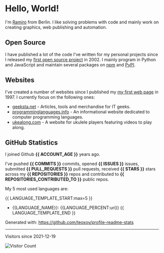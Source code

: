 # Hello, World!

I'm [Ramiro](https://ramiro.org/) from Berlin. I like solving problems with code and mainly work on creating graphics, web publishing and automation.

## Open Source

I have published a lot of the code I've written for my personal projects since I released my [first open source project](https://github.com/yaph/berlinifyer) in 2002. I mainly program in Python and JavaScript and maintain several packages on [npm](https://www.npmjs.com/~rg) and [PyPI](https://pypi.org/user/ramiro/).

## Websites

I've created a number of websites since I published my [my first web page](http://web.archive.org/web/19990429221519/http://angli02.kgw.tu-berlin.de/students/Ramiro/Ramiro.html) in 1997. I currently focus on the following ones:

* [geeksta.net](https://geeksta.net/) - Articles, tools and merchandise for IT geeks.
* [programminglanguages.info](https://programminglanguages.info/) - An informational website dedicated to computer programming languages.
* [ukealong.com](https://ukealong.com/) - A website for ukulele players featuring videos to play along.

## GitHub Statistics

I joined Github **{{ ACCOUNT_AGE }}** years ago.

I've pushed **{{ COMMITS }}** commits, opened **{{ ISSUES }}** issues, submitted **{{ PULL_REQUESTS }}** pull requests, received **{{ STARS }}** stars across my **{{ REPOSITORIES }}** repos and contributed to **{{ REPOSITORIES_CONTRIBUTED_TO }}** public repos.

My 5 most used languages are:

{{ LANGUAGE_TEMPLATE_START:max=5 }}
* {{LANGUAGE_NAME}}: {{LANGUAGE_PERCENT:uri}}
{{ LANGUAGE_TEMPLATE_END }}

Generated with: https://github.com/teoxoy/profile-readme-stats

---

Visitors since 2021-12-19

![Visitor Count](https://profile-counter.glitch.me/yaph/count.svg)